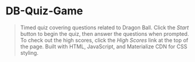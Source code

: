 # DB-Quiz-Game

> Timed quiz covering questions related to Dragon Ball.  Click the *Start* button to begin the quiz, then answer the questions when prompted.  To check out the high scores, click the *High Scores* link at the top of the page.  Built with HTML, JavaScript, and Materialize CDN for CSS styling.